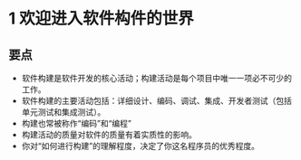 # 1 欢迎进入软件构件的世界
## 要点
* 软件构建是软件开发的核心活动；构建活动是每个项目中唯一一项必不可少的工作。
* 软件构建的主要活动包括：详细设计、编码、调试、集成、开发者测试（包括单元测试和集成测试）。
* 构建也常被称作“编码”和“编程”
* 构建活动的质量对软件的质量有着实质性的影响。
* 你对“如何进行构建”的理解程度，决定了你这名程序员的优秀程度。